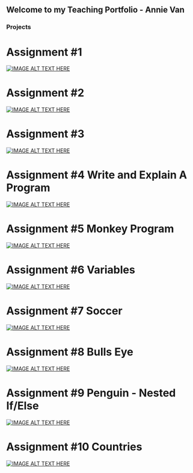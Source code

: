 ## Welcome to my Teaching Portfolio - Annie Van

### Projects

# Assignment #1
[![IMAGE ALT TEXT HERE](https://img.youtube.com/vi/4Pz62FRO8Z4/0.jpg)](https://www.youtube.com/watch?v=4Pz62FRO8Z4)


# Assignment #2
[![IMAGE ALT TEXT HERE](https://img.youtube.com/vi/OdbjW8mn4Jo/0.jpg)](https://www.youtube.com/watch?v=OdbjW8mn4Jo)


# Assignment #3
[![IMAGE ALT TEXT HERE](https://img.youtube.com/vi/-FLNuwpSMvM/0.jpg)](https://www.youtube.com/watch?v=-FLNuwpSMvM)

# Assignment #4 Write and Explain A Program
[![IMAGE ALT TEXT HERE](https://img.youtube.com/vi/dVYqZrT82oc/0.jpg)](https://www.youtube.com/watch?v=dVYqZrT82oc)

# Assignment #5 Monkey Program
[![IMAGE ALT TEXT HERE](https://img.youtube.com/vi/9xfgNsPDbT4/0.jpg)](https://www.youtube.com/watch?v=9xfgNsPDbT4)

# Assignment #6 Variables
[![IMAGE ALT TEXT HERE](https://img.youtube.com/vi/eHEQ53aLnQE/0.jpg)](https://www.youtube.com/watch?v=eHEQ53aLnQE)

# Assignment #7 Soccer
[![IMAGE ALT TEXT HERE](https://img.youtube.com/vi/Mb1tdcdGeU0/0.jpg)](https://www.youtube.com/watch?v=Mb1tdcdGeU0)

# Assignment #8 Bulls Eye
[![IMAGE ALT TEXT HERE](https://img.youtube.com/vi/bhjUHjdfFk4/0.jpg)](https://www.youtube.com/watch?v=bhjUHjdfFk4)

# Assignment #9 Penguin - Nested If/Else
[![IMAGE ALT TEXT HERE](https://img.youtube.com/vi/2mZUF4r-XQc/0.jpg)](https://www.youtube.com/watch?v=2mZUF4r-XQc)

# Assignment #10 Countries
[![IMAGE ALT TEXT HERE](https://img.youtube.com/vi/C3qIs5yFPGE/0.jpg)](https://www.youtube.com/watch?v=C3qIs5yFPGE)

